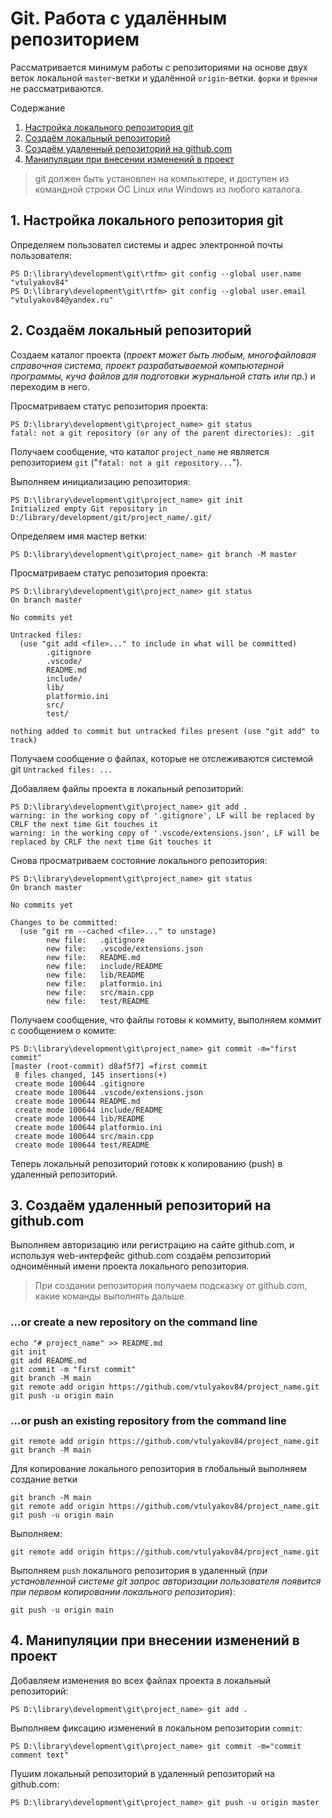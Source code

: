 #  Git. Работа с удалённым репозиторием

Рассматривается минимум работы с репозиториями на основе двух веток локальной `master`-ветки и удалённой `origin`-ветки. `форки` и `бренчи` не рассматриваются.

Содержание
1. [Настройка локального репозитория git](#part1)
2. [Создаём локальный репозиторий](#part2)
3. [Создаём удаленный репозиторий на github.com](#part3)
4. [Манипуляции при внесении изменений в проект](#part4)

> git должен быть установлен на компьютере, и доступен из командной строки ОС Linux или Windows из любого каталога.

## <a id="part1">1. Настройка локального репозитория git</a>

Определяем пользовател системы и адрес электронной почты пользователя:
```
PS D:\library\development\git\rtfm> git config --global user.name "vtulyakov84"
PS D:\library\development\git\rtfm> git config --global user.email "vtulyakov84@yandex.ru"
```

## <a id="part2">2. Создаём локальный репозиторий</a>

Создаем каталог проекта (_проект может быть любым, многофайловая справочная система, проект разрабатываемой компьютерной программы, куча файлов для подготовки журнальной стать или пр._) и переходим в него.

Просматриваем статус репозитория проекта:
```
PS D:\library\development\git\project_name> git status
fatal: not a git repository (or any of the parent directories): .git
```

Получаем сообщение, что каталог `project_name` не является репозиторием `git` ("`fatal: not a git repository...`").

Выполняем инициализацию репозитория:
```
PS D:\library\development\git\project_name> git init
Initialized empty Git repository in D:/library/development/git/project_name/.git/
```

Определяем имя мастер ветки:
```
PS D:\library\development\git\project_name> git branch -M master
```

Просматриваем статус репозитория проекта:
```
PS D:\library\development\git\project_name> git status
On branch master

No commits yet

Untracked files:
  (use "git add <file>..." to include in what will be committed)
        .gitignore
        .vscode/
        README.md
        include/
        lib/
        platformio.ini
        src/
        test/

nothing added to commit but untracked files present (use "git add" to track)
```

Получаем сообщение о файлах, которые не отслеживаются системой git `Untracked files: ...`

Добавляем файлы проекта в локальный репозиторий:
```
PS D:\library\development\git\project_name> git add .
warning: in the working copy of '.gitignore', LF will be replaced by CRLF the next time Git touches it
warning: in the working copy of '.vscode/extensions.json', LF will be replaced by CRLF the next time Git touches it
```

Снова просматриваем состояние локального репозитория:
```
PS D:\library\development\git\project_name> git status
On branch master

No commits yet

Changes to be committed:
  (use "git rm --cached <file>..." to unstage)
        new file:   .gitignore
        new file:   .vscode/extensions.json
        new file:   README.md
        new file:   include/README
        new file:   lib/README
        new file:   platformio.ini
        new file:   src/main.cpp
        new file:   test/README
```

Получаем сообщение, что файлы готовы к коммиту, выполняем коммит с сообщением о комите:
```
PS D:\library\development\git\project_name> git commit -m="first commit"
[master (root-commit) d8af5f7] =first commit
 8 files changed, 145 insertions(+)
 create mode 100644 .gitignore
 create mode 100644 .vscode/extensions.json
 create mode 100644 README.md
 create mode 100644 include/README
 create mode 100644 lib/README
 create mode 100644 platformio.ini
 create mode 100644 src/main.cpp
 create mode 100644 test/README
```

Теперь локальный репозиторий готовк к копированию (push) в удаленный репозиторий.

## <a id="part3">3. Создаём удаленный репозиторий на github.com</a>

Выполняем авторизацию или регистрацию на сайте github.com, и используя web-интерфейс github.com создаём репозиторий одноимённый имени проекта локального репозитория. 

> При создании репозитория получаем подсказку от github.com, какие команды выполнять дальше.

### …or create a new repository on the command line
```
echo "# project_name" >> README.md
git init
git add README.md
git commit -m "first commit"
git branch -M main
git remote add origin https://github.com/vtulyakov84/project_name.git
git push -u origin main
```

### …or push an existing repository from the command line
```
git remote add origin https://github.com/vtulyakov84/project_name.git
git branch -M main
```

Для копирование локального репозитория в глобальный выполняем создание ветки
```
git branch -M main
git remote add origin https://github.com/vtulyakov84/project_name.git
git push -u origin main
```

Выполняем:
```
git remote add origin https://github.com/vtulyakov84/project_name.git
```

Выполняем `push` локального репозитория в удаленный (_при установленной системе git запрос авторизации пользователя появится при первом копировании локального репозитория_):
```
git push -u origin main
```

## <a id="part4">4. Манипуляции при внесении изменений в проект</a>

Добавляем изменения во всех файлах проекта в локальный репозиторий:
```
PS D:\library\development\git\project_name> git add .
```

Выполняем фиксацию изменений в локальном репозитории `commit`:
```
PS D:\library\development\git\project_name> git commit -m="commit comment text"
```

Пушим локальный репозиторий в удаленный репозиторий  на github.com:
```
PS D:\library\development\git\project_name> git push -u origin master
```